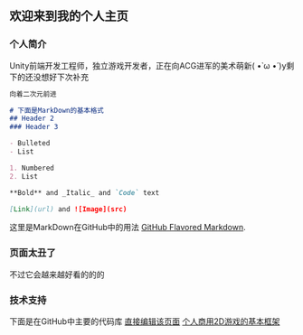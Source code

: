 ## 欢迎来到我的个人主页

### 个人简介

Unity前端开发工程师，独立游戏开发者，正在向ACG进军的美术萌新( •̀ ω •́ )y剩下的还没想好下次补充

```markdown
向着二次元前进

# 下面是MarkDown的基本格式
## Header 2
### Header 3

- Bulleted
- List

1. Numbered
2. List

**Bold** and _Italic_ and `Code` text

[Link](url) and ![Image](src)
```

这里是MarkDown在GitHub中的用法 [GitHub Flavored Markdown](https://guides.github.com/features/mastering-markdown/).

### 页面太丑了

不过它会越来越好看的的的

### 技术支持

下面是在GitHub中主要的代码库
[直接编辑该页面](https://github.com/jousonren/jousonren.github.io/edit/master/README.md)
[个人商用2D游戏的基本框架](https://github.com/jousonren/FrameworkIn2DProject)
